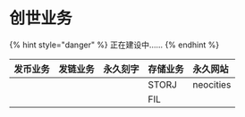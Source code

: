 # 创世业务

{% hint style="danger" %}
正在建设中……
{% endhint %}

| 发币业务 | 发链业务 | 永久刻字 | 存储业务 | 永久网站 |
| :--- | :--- | :--- | :--- | :--- |
|  |  |  | STORJ | neocities |
|  |  |  | FIL |  |




